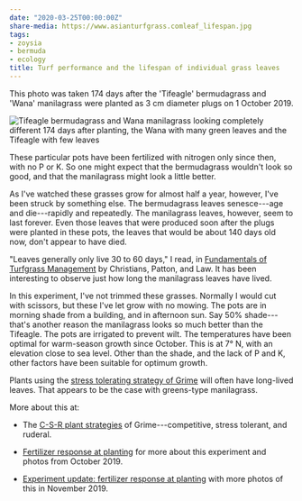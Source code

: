 ```yaml
---
date: "2020-03-25T00:00:00Z"
share-media: https://www.asianturfgrass.comleaf_lifespan.jpg
tags:
- zoysia
- bermuda
- ecology
title: Turf performance and the lifespan of individual grass leaves
---
```


This photo was taken 174 days after the 'Tifeagle' bermudagrass and 'Wana' manilagrass were planted as 3 cm diameter plugs on 1 October 2019.

![Tifeagle bermudagrass and Wana manilagrass looking completely different 174 days after planting, the Wana with many green leaves and the Tifeagle with few leaves](leaf_lifespan.jpg)

These particular pots have been fertilized with nitrogen only since then, with no P or K. So one might expect that the bermudagrass wouldn't look so good, and that the manilagrass might look a little better. 

As I've watched these grasses grow for almost half a year, however, I've been struck by something else. The bermudagrass leaves senesce---age and die---rapidly and repeatedly. The manilagrass leaves, however, seem to last forever. Even those leaves that were produced soon after the plugs were planted in these pots, the leaves that would be about 140 days old now, don't appear to have died.

"Leaves generally only live 30 to 60 days," I read, in [Fundamentals of Turfgrass Management](https://onlinelibrary.wiley.com/doi/book/10.1002/9781119308867) by Christians, Patton, and Law. It has been interesting to observe just how long the manilagrass leaves have lived. 

In this experiment, I've not trimmed these grasses. Normally I would cut with scissors, but these I've let grow with no mowing. The pots are in morning shade from a building, and in afternoon sun. Say 50% shade---that's another reason the manilagrass looks so much better than the Tifeagle. The pots are irrigated to prevent wilt. The temperatures have been optimal for warm-season growth since October. This is at 7° N, with an elevation close to sea level. Other than the shade, and the lack of P and K, other factors have been suitable for optimum growth.

Plants using the [stress tolerating strategy of Grime](https://en.wikipedia.org/wiki/Plant_strategies) will often have long-lived leaves. That appears to be the case with greens-type manilagrass.

More about this at:

* The [C-S-R plant strategies](https://www.asianturfgrass.com/2019-10-31-competition-stress-disturbance/) of Grime---competitive, stress tolerant, and ruderal.

* [Fertilizer response at planting](https://www.asianturfgrass.com/2019-10-29-fertilizer-response-at-planting/) for more about this experiment and photos from October 2019.

* [Experiment update: fertilizer response at planting](https://www.asianturfgrass.com/2019-11-17-update-fertilizer-response-planting/) with more photos of this in November 2019.
